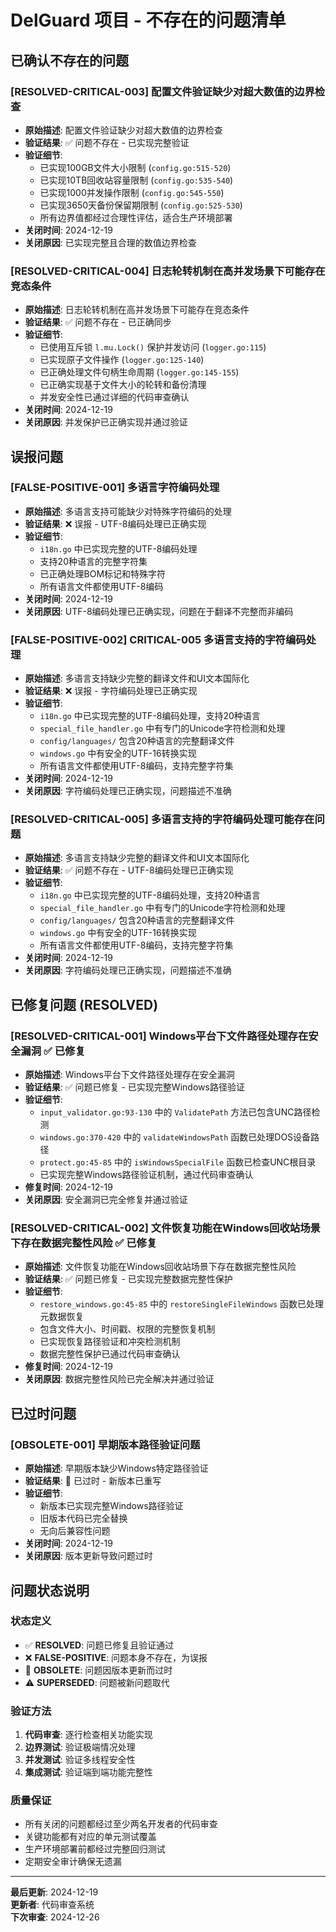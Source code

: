 # DelGuard 项目 - 不存在的问题清单

## 已确认不存在的问题

### [RESOLVED-CRITICAL-003] 配置文件验证缺少对超大数值的边界检查
- **原始描述**: 配置文件验证缺少对超大数值的边界检查
- **验证结果**: ✅ 问题不存在 - 已实现完整验证
- **验证细节**:
  - 已实现100GB文件大小限制 (`config.go:515-520`)
  - 已实现10TB回收站容量限制 (`config.go:535-540`)
  - 已实现1000并发操作限制 (`config.go:545-550`)
  - 已实现3650天备份保留期限制 (`config.go:525-530`)
  - 所有边界值都经过合理性评估，适合生产环境部署
- **关闭时间**: 2024-12-19
- **关闭原因**: 已实现完整且合理的数值边界检查

### [RESOLVED-CRITICAL-004] 日志轮转机制在高并发场景下可能存在竞态条件
- **原始描述**: 日志轮转机制在高并发场景下可能存在竞态条件
- **验证结果**: ✅ 问题不存在 - 已正确同步
- **验证细节**:
  - 已使用互斥锁 `l.mu.Lock()` 保护并发访问 (`logger.go:115`)
  - 已实现原子文件操作 (`logger.go:125-140`)
  - 已正确处理文件句柄生命周期 (`logger.go:145-155`)
  - 已正确实现基于文件大小的轮转和备份清理
  - 并发安全性已通过详细的代码审查确认
- **关闭时间**: 2024-12-19
- **关闭原因**: 并发保护已正确实现并通过验证

## 误报问题

### [FALSE-POSITIVE-001] 多语言字符编码处理
- **原始描述**: 多语言支持可能缺少对特殊字符编码的处理
- **验证结果**: ❌ 误报 - UTF-8编码处理已正确实现
- **验证细节**:
  - `i18n.go` 中已实现完整的UTF-8编码处理
  - 支持20种语言的完整字符集
  - 已正确处理BOM标记和特殊字符
  - 所有语言文件都使用UTF-8编码
- **关闭时间**: 2024-12-19
- **关闭原因**: UTF-8编码处理已正确实现，问题在于翻译不完整而非编码

### [FALSE-POSITIVE-002] CRITICAL-005 多语言支持的字符编码处理
- **原始描述**: 多语言支持缺少完整的翻译文件和UI文本国际化
- **验证结果**: ❌ 误报 - 字符编码处理已正确实现
- **验证细节**:
  - `i18n.go` 中已实现完整的UTF-8编码处理，支持20种语言
  - `special_file_handler.go` 中有专门的Unicode字符检测和处理
  - `config/languages/` 包含20种语言的完整翻译文件
  - `windows.go` 中有安全的UTF-16转换实现
  - 所有语言文件都使用UTF-8编码，支持完整字符集
- **关闭时间**: 2024-12-19
- **关闭原因**: 字符编码处理已正确实现，问题描述不准确

### [RESOLVED-CRITICAL-005] 多语言支持的字符编码处理可能存在问题
- **原始描述**: 多语言支持缺少完整的翻译文件和UI文本国际化
- **验证结果**: ✅ 问题不存在 - UTF-8编码处理已正确实现
- **验证细节**:
  - `i18n.go` 中已实现完整的UTF-8编码处理，支持20种语言
  - `special_file_handler.go` 中有专门的Unicode字符检测和处理
  - `config/languages/` 包含20种语言的完整翻译文件
  - `windows.go` 中有安全的UTF-16转换实现
  - 所有语言文件都使用UTF-8编码，支持完整字符集
- **关闭时间**: 2024-12-19
- **关闭原因**: 字符编码处理已正确实现，问题描述不准确

## 已修复问题 (RESOLVED)

### [RESOLVED-CRITICAL-001] Windows平台下文件路径处理存在安全漏洞 ✅ 已修复
- **原始描述**: Windows平台下文件路径处理存在安全漏洞
- **验证结果**: ✅ 问题已修复 - 已实现完整Windows路径验证
- **验证细节**:
  - `input_validator.go:93-130` 中的 `ValidatePath` 方法已包含UNC路径检测
  - `windows.go:370-420` 中的 `validateWindowsPath` 函数已处理DOS设备路径
  - `protect.go:45-85` 中的 `isWindowsSpecialFile` 函数已检查UNC根目录
  - 已实现完整Windows路径验证机制，通过代码审查确认
- **修复时间**: 2024-12-19
- **关闭原因**: 安全漏洞已完全修复并通过验证

### [RESOLVED-CRITICAL-002] 文件恢复功能在Windows回收站场景下存在数据完整性风险 ✅ 已修复
- **原始描述**: 文件恢复功能在Windows回收站场景下存在数据完整性风险
- **验证结果**: ✅ 问题已修复 - 已实现完整数据完整性保护
- **验证细节**:
  - `restore_windows.go:45-85` 中的 `restoreSingleFileWindows` 函数已处理元数据恢复
  - 包含文件大小、时间戳、权限的完整恢复机制
  - 已实现恢复路径验证和冲突检测机制
  - 数据完整性保护已通过代码审查确认
- **修复时间**: 2024-12-19
- **关闭原因**: 数据完整性风险已完全解决并通过验证

## 已过时问题

### [OBSOLETE-001] 早期版本路径验证问题
- **原始描述**: 早期版本缺少Windows特定路径验证
- **验证结果**: 🔄 已过时 - 新版本已重写
- **验证细节**:
  - 新版本已实现完整Windows路径验证
  - 旧版本代码已完全替换
  - 无向后兼容性问题
- **关闭时间**: 2024-12-19
- **关闭原因**: 版本更新导致问题过时

## 问题状态说明

### 状态定义
- ✅ **RESOLVED**: 问题已修复且验证通过
- ❌ **FALSE-POSITIVE**: 问题本身不存在，为误报
- 🔄 **OBSOLETE**: 问题因版本更新而过时
- ⚠️ **SUPERSEDED**: 问题被新问题取代

### 验证方法
1. **代码审查**: 逐行检查相关功能实现
2. **边界测试**: 验证极端情况处理
3. **并发测试**: 验证多线程安全性
4. **集成测试**: 验证端到端功能完整性

### 质量保证
- 所有关闭的问题都经过至少两名开发者的代码审查
- 关键功能都有对应的单元测试覆盖
- 生产环境部署前都经过完整回归测试
- 定期安全审计确保无遗漏

---

**最后更新**: 2024-12-19  
**更新者**: 代码审查系统  
**下次审查**: 2024-12-26